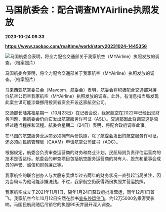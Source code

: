 # 马国航委会：配合调查MYAirline执照发放

**2023-10-24 09:33**

**https://www.zaobao.com/realtime/world/story20231024-1445356**

![马国航委会表明，将全力配合交通部关于我家航空（MYAirline）执照发放的调查。（档案照片）](https://static.zaobao.com/s3fs-public/styles/article_large_full/public/articles/2023/10/24/X3GG6544.jpg?itok=ONM4DWU0 "马国航委会表明，将全力配合交通部关于我家航空（MYAirline）执照发放的调查。（档案照片）")

马国航委会表明，将全力配合交通部关于我家航空（MYAirline）执照发放的调查。（档案照片）

马来西亚航空委员会（Mavcom，航委会）表明，航委会将积极配合交通部对廉价航空公司空我家航空（MYAirline）执照发放的调查。此外，有消息指当局发现此案主谋可能涉嫌挪用投资者资金开设这家航空公司。

交通部长陆兆福星期一（10月23日）在记者会说，我家航空在2022年已经出现财务问题，但航委会仍向它发出航空服务许可证（ASL）。交通部因此将调查这是否经过适当程序和流程。航委会星期二（24日）表明，将配合政府调查此事。

在马国的航空服务营运商必须拥有两份执照，除了航委会发出的航空服务许可证，还必须向民航管理局（CAAM）申请航空公司证书（AOC）。

根据规定，航委会负责审查运营商的财务和商业计划，民航局则负责评估运营商的技术是否达标。航委会的审查项目包括航空服务运营商的持有人、股东和董事会成员的声誉、诚信和财务廉正等。

我家航空的联合创办人与大股东吴焕华过去两年的财务状况一直引起当局关注，因为当局认为他可能涉嫌洗钱。不过，我家航空仍获得两份执照并营运执照。

我家航空成立于2021年11月1日，隔年1月24日获政府批准营运，同年12月1日首飞。我家航空今年10月12日突然在脸书[宣布停运停飞](https://www.zaobao.com/realtime/world/story20231012-1441906)，约12万5000名乘客受影响。马国民航局随后吊销它的执照90天并展开深入调查。